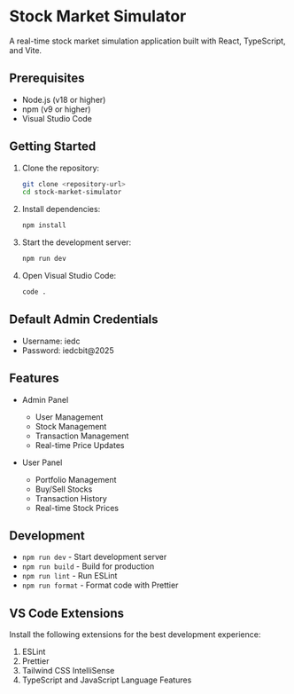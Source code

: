 # Stock Market Simulator

A real-time stock market simulation application built with React, TypeScript, and Vite.

## Prerequisites

- Node.js (v18 or higher)
- npm (v9 or higher)
- Visual Studio Code

## Getting Started

1. Clone the repository:

   ```bash
   git clone <repository-url>
   cd stock-market-simulator
   ```

2. Install dependencies:

   ```bash
   npm install
   ```

3. Start the development server:

   ```bash
   npm run dev
   ```

4. Open Visual Studio Code:
   ```bash
   code .
   ```

## Default Admin Credentials

- Username: iedc
- Password: iedcbit@2025

## Features

- Admin Panel

  - User Management
  - Stock Management
  - Transaction Management
  - Real-time Price Updates

- User Panel
  - Portfolio Management
  - Buy/Sell Stocks
  - Transaction History
  - Real-time Stock Prices

## Development

- `npm run dev` - Start development server
- `npm run build` - Build for production
- `npm run lint` - Run ESLint
- `npm run format` - Format code with Prettier

## VS Code Extensions

Install the following extensions for the best development experience:

1. ESLint
2. Prettier
3. Tailwind CSS IntelliSense
4. TypeScript and JavaScript Language Features
